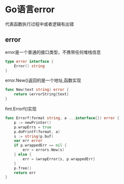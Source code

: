 # Go语言error

代表函数执行过程中或者逻辑有出错

## error

error是一个普通的接口类型，不携带任何堆栈信息

```go
type error interface {
    Error() string
}
```

error.New()返回的是一个地址,函数实现

```go
func New(text string) error {
    return &errorString{text}
}
```

fmt.Errorf()实现

```go
func Errorf(format string, a ...interface{}) error {
    p := newPrinter()
    p.wrapErrs = true
    p.doPrintf(format, a)
    s := string(p.buf)
    var err error
    if p.wrappedErr == nil {
        err = errors.New(s)
    } else {
        err = &wrapError{s, p.wrappedErr}	
    }
    p.free()
    return err
}
```
